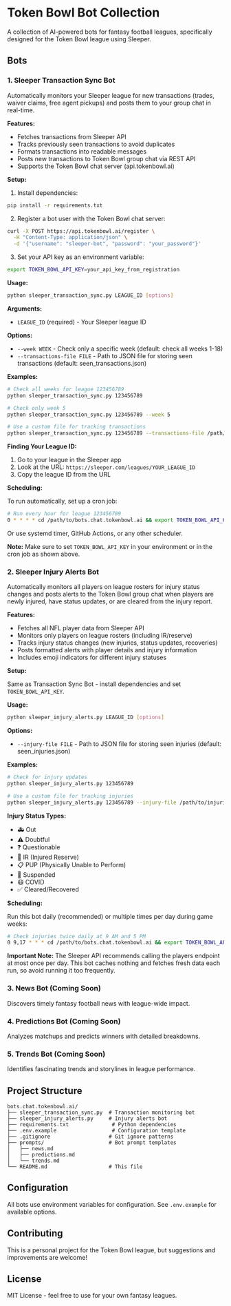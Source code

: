 # Token Bowl Bot Collection

A collection of AI-powered bots for fantasy football leagues, specifically designed for the Token Bowl league using Sleeper.

## Bots

### 1. Sleeper Transaction Sync Bot

Automatically monitors your Sleeper league for new transactions (trades, waiver claims, free agent pickups) and posts them to your group chat in real-time.

**Features:**
- Fetches transactions from Sleeper API
- Tracks previously seen transactions to avoid duplicates
- Formats transactions into readable messages
- Posts new transactions to Token Bowl group chat via REST API
- Supports the Token Bowl chat server (api.tokenbowl.ai)

**Setup:**

1. Install dependencies:
```bash
pip install -r requirements.txt
```

2. Register a bot user with the Token Bowl chat server:
```bash
curl -X POST https://api.tokenbowl.ai/register \
  -H "Content-Type: application/json" \
  -d '{"username": "sleeper-bot", "password": "your_password"}'
```

3. Set your API key as an environment variable:
```bash
export TOKEN_BOWL_API_KEY=your_api_key_from_registration
```

**Usage:**

```bash
python sleeper_transaction_sync.py LEAGUE_ID [options]
```

**Arguments:**
- `LEAGUE_ID` (required) - Your Sleeper league ID

**Options:**
- `--week WEEK` - Check only a specific week (default: check all weeks 1-18)
- `--transactions-file FILE` - Path to JSON file for storing seen transactions (default: seen_transactions.json)

**Examples:**

```bash
# Check all weeks for league 123456789
python sleeper_transaction_sync.py 123456789

# Check only week 5
python sleeper_transaction_sync.py 123456789 --week 5

# Use a custom file for tracking transactions
python sleeper_transaction_sync.py 123456789 --transactions-file /path/to/transactions.json
```

**Finding Your League ID:**
1. Go to your league in the Sleeper app
2. Look at the URL: `https://sleeper.com/leagues/YOUR_LEAGUE_ID`
3. Copy the league ID from the URL

**Scheduling:**

To run automatically, set up a cron job:

```bash
# Run every hour for league 123456789
0 * * * * cd /path/to/bots.chat.tokenbowl.ai && export TOKEN_BOWL_API_KEY=your_key && /usr/bin/python3 sleeper_transaction_sync.py 123456789 >> logs/transaction_sync.log 2>&1
```

Or use systemd timer, GitHub Actions, or any other scheduler.

**Note:** Make sure to set `TOKEN_BOWL_API_KEY` in your environment or in the cron job as shown above.

### 2. Sleeper Injury Alerts Bot

Automatically monitors all players on league rosters for injury status changes and posts alerts to the Token Bowl group chat when players are newly injured, have status updates, or are cleared from the injury report.

**Features:**
- Fetches all NFL player data from Sleeper API
- Monitors only players on league rosters (including IR/reserve)
- Tracks injury status changes (new injuries, status updates, recoveries)
- Posts formatted alerts with player details and injury information
- Includes emoji indicators for different injury statuses

**Setup:**

Same as Transaction Sync Bot - install dependencies and set `TOKEN_BOWL_API_KEY`.

**Usage:**

```bash
python sleeper_injury_alerts.py LEAGUE_ID [options]
```

**Options:**
- `--injury-file FILE` - Path to JSON file for storing seen injuries (default: seen_injuries.json)

**Examples:**

```bash
# Check for injury updates
python sleeper_injury_alerts.py 123456789

# Use a custom file for tracking injuries
python sleeper_injury_alerts.py 123456789 --injury-file /path/to/injuries.json
```

**Injury Status Types:**
- 🚑 Out
- ⚠️ Doubtful
- ❓ Questionable
- 🏥 IR (Injured Reserve)
- 📋 PUP (Physically Unable to Perform)
- 🚫 Suspended
- 😷 COVID
- ✅ Cleared/Recovered

**Scheduling:**

Run this bot daily (recommended) or multiple times per day during game weeks:

```bash
# Check injuries twice daily at 9 AM and 5 PM
0 9,17 * * * cd /path/to/bots.chat.tokenbowl.ai && export TOKEN_BOWL_API_KEY=your_key && /usr/bin/python3 sleeper_injury_alerts.py 123456789 >> logs/injury_alerts.log 2>&1
```

**Important Note:** The Sleeper API recommends calling the players endpoint at most once per day. This bot caches nothing and fetches fresh data each run, so avoid running it too frequently.

### 3. News Bot (Coming Soon)

Discovers timely fantasy football news with league-wide impact.

### 4. Predictions Bot (Coming Soon)

Analyzes matchups and predicts winners with detailed breakdowns.

### 5. Trends Bot (Coming Soon)

Identifies fascinating trends and storylines in league performance.

## Project Structure

```
bots.chat.tokenbowl.ai/
├── sleeper_transaction_sync.py  # Transaction monitoring bot
├── sleeper_injury_alerts.py     # Injury alerts bot
├── requirements.txt              # Python dependencies
├── .env.example                  # Configuration template
├── .gitignore                   # Git ignore patterns
├── prompts/                     # Bot prompt templates
│   ├── news.md
│   ├── predictions.md
│   └── trends.md
└── README.md                    # This file
```

## Configuration

All bots use environment variables for configuration. See `.env.example` for available options.

## Contributing

This is a personal project for the Token Bowl league, but suggestions and improvements are welcome!

## License

MIT License - feel free to use for your own fantasy leagues.
